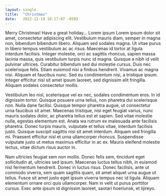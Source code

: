 ```yaml
---
layout: single
title:  "Christmas"
date:   2022-12-19 10:17:07 -0503
---
```

Merry Christmas! Have a great holiday...
Lorem ipsum Lorem ipsum dolor sit amet, consectetur adipiscing elit. Vestibulum mauris diam, semper in magna non, bibendum bibendum libero. Aliquam sed sodales magna. Ut vitae purus in libero tempus vestibulum ac ac risus. Maecenas id tortor at ligula interdum facilisis. Integer molestie, orci ac sagittis rhoncus, sapien massa lacinia massa, quis vestibulum turpis nunc id magna. Quisque a nibh id velit pulvinar ultrices. Curabitur bibendum sed dui molestie cursus. Duis nec scelerisque felis. Etiam euismod nisi a finibus hendrerit. Vivamus ac magna nisi. Aliquam et faucibus nunc. Sed eu condimentum nisi, a tristique ipsum. Integer efficitur nisl sit amet ipsum laoreet, sed dignissim elit fringilla. Aliquam sodales consectetur mollis.

Vestibulum leo nisl, scelerisque vel ex nec, sodales condimentum eros. In id dignissim tortor. Quisque posuere urna tellus, non pharetra dui scelerisque non. Nulla dane facilisi. Quisque tempor pharetra augue, ut consectetur urna faucibus sit amet. Maecenas tristique, nisi eget feugiat varius, nunc mauris sodales dolor, ac pharetra tellus est et sapien. Sed vitae molestie nulla, egestas elementum est. Anata wa rutrum ex malesuada ante facilisis pharetra. Donec turpis mauris, vulputate et tellus vitae, interdum facilisis justo. Quisque suscipit sagittis nisi sit amet interdum. Aliquam sed fringilla mi. Praesent efficitur nisl et urna ullamcorper rhoncus. Suspendisse vulputate justo ut metus maximus efficitur in ac ex. Mauris eleifend molestie lectus, vitae dictum risus auctor in.

Nam ultricies feugiat sem non mollis. Donec felis sem, tincidunt eget sollicitudin at, ultricies sed ipsum. Maecenas luctus tellus nibh, in euismod nisl fermentum hendrerit. Donec in luctus risus. Donec facilisis, ante ut commodo viverra, sem quam sagittis quam, sit amet aliquet urna augue ut tellus. Fusce sit amet justo eget ipsum viverra tempus nec id ligula. Aliquam elementum ornare orci quis ullamcorper. Nam in velit ut purus porttitor cursus. Exec ante ipsum id dignissim laoreet, saotari hoeriunsk, et lijireyo.